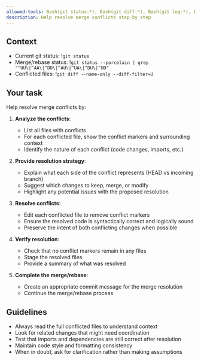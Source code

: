 ```yaml
---
allowed-tools: Bash(git status:*), Bash(git diff:*), Bash(git log:*), Bash(git merge:*), Bash(git rebase:*), Bash(git add:*), Bash(git commit:*), Bash(git checkout:*), Bash(git reset:*), Read, Edit, Grep
description: Help resolve merge conflicts step by step
---
```


## Context

- Current git status: !`git status`
- Merge/rebase status: !`git status --porcelain | grep "^UU\|^AA\|^DD\|^AU\|^UA\|^DU\|^UD"`
- Conflicted files: !`git diff --name-only --diff-filter=U`

## Your task

Help resolve merge conflicts by:

1. **Analyze the conflicts**: 
   - List all files with conflicts
   - For each conflicted file, show the conflict markers and surrounding context
   - Identify the nature of each conflict (code changes, imports, etc.)

2. **Provide resolution strategy**:
   - Explain what each side of the conflict represents (HEAD vs incoming branch)
   - Suggest which changes to keep, merge, or modify
   - Highlight any potential issues with the proposed resolution

3. **Resolve conflicts**:
   - Edit each conflicted file to remove conflict markers
   - Ensure the resolved code is syntactically correct and logically sound
   - Preserve the intent of both conflicting changes when possible

4. **Verify resolution**:
   - Check that no conflict markers remain in any files
   - Stage the resolved files
   - Provide a summary of what was resolved

5. **Complete the merge/rebase**:
   - Create an appropriate commit message for the merge resolution
   - Continue the merge/rebase process

## Guidelines

- Always read the full conflicted files to understand context
- Look for related changes that might need coordination
- Test that imports and dependencies are still correct after resolution
- Maintain code style and formatting consistency
- When in doubt, ask for clarification rather than making assumptions